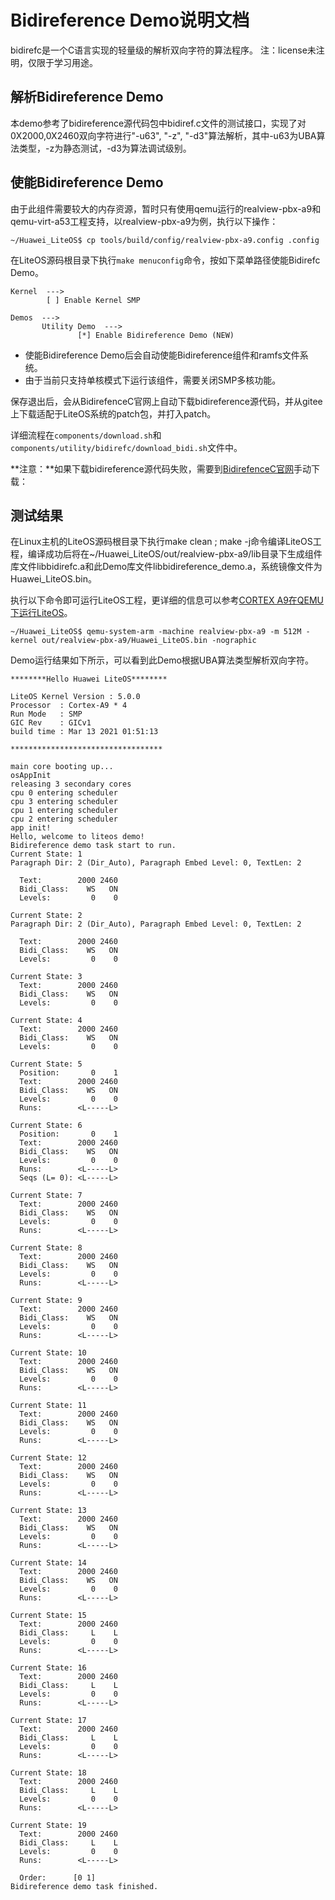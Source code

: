 # Bidireference Demo说明文档

bidirefc是一个C语言实现的轻量级的解析双向字符的算法程序。
注：license未注明，仅限于学习用途。

## 解析Bidireference Demo

本demo参考了bidireference源代码包中bidiref.c文件的测试接口，实现了对0X2000,0X2460双向字符进行"-u63", "-z", "-d3"算法解析，其中-u63为UBA算法类型，-z为静态测试，-d3为算法调试级别。

## 使能Bidireference Demo

由于此组件需要较大的内存资源，暂时只有使用qemu运行的realview-pbx-a9和qemu-virt-a53工程支持，以realview-pbx-a9为例，执行以下操作：

    ~/Huawei_LiteOS$ cp tools/build/config/realview-pbx-a9.config .config

在LiteOS源码根目录下执行`make menuconfig`命令，按如下菜单路径使能Bidirefc Demo。

```
Kernel  --->
        [ ] Enable Kernel SMP
        
Demos  --->
       Utility Demo  --->
               [*] Enable Bidireference Demo (NEW)
```

- 使能Bidireference Demo后会自动使能Bidireference组件和ramfs文件系统。 
- 由于当前只支持单核模式下运行该组件，需要关闭SMP多核功能。

保存退出后，会从BidirefenceC官网上自动下载bidireference源代码，并从gitee上下载适配于LiteOS系统的patch包，并打入patch。

详细流程在`components/download.sh`和`components/utility/bidirefc/download_bidi.sh`文件中。 

**注意：**如果下载bidireference源代码失败，需要到<a href="http://unicode.org/Public/PROGRAMS/BidiReferenceC/8.0.0/" target="_blank">BidirefenceC官网</a>手动下载：

## 测试结果

在Linux主机的LiteOS源码根目录下执行make clean ; make -j命令编译LiteOS工程，编译成功后将在~/Huawei_LiteOS/out/realview-pbx-a9/lib目录下生成组件库文件libbidirefc.a和此Demo库文件libbidireference_demo.a，系统镜像文件为Huawei_LiteOS.bin。

执行以下命令即可运行LiteOS工程，更详细的信息可以参考[CORTEX A9在QEMU下运行LiteOS](https://gitee.com/LiteOS/LiteOS/blob/master/targets/realview-pbx-a9/README_CN.md)。

    ~/Huawei_LiteOS$ qemu-system-arm -machine realview-pbx-a9 -m 512M -kernel out/realview-pbx-a9/Huawei_LiteOS.bin -nographic

Demo运行结果如下所示，可以看到此Demo根据UBA算法类型解析双向字符。

```
********Hello Huawei LiteOS********

LiteOS Kernel Version : 5.0.0
Processor  : Cortex-A9 * 4
Run Mode   : SMP
GIC Rev    : GICv1
build time : Mar 13 2021 01:51:13

**********************************

main core booting up...
osAppInit
releasing 3 secondary cores
cpu 0 entering scheduler
cpu 3 entering scheduler
cpu 1 entering scheduler
cpu 2 entering scheduler
app init!
Hello, welcome to liteos demo!
Bidireference demo task start to run.
Current State: 1
Paragraph Dir: 2 (Dir_Auto), Paragraph Embed Level: 0, TextLen: 2

  Text:        2000 2460
  Bidi_Class:    WS   ON
  Levels:         0    0

Current State: 2
Paragraph Dir: 2 (Dir_Auto), Paragraph Embed Level: 0, TextLen: 2

  Text:        2000 2460
  Bidi_Class:    WS   ON
  Levels:         0    0

Current State: 3
  Text:        2000 2460
  Bidi_Class:    WS   ON
  Levels:         0    0

Current State: 4
  Text:        2000 2460
  Bidi_Class:    WS   ON
  Levels:         0    0

Current State: 5
  Position:       0    1
  Text:        2000 2460
  Bidi_Class:    WS   ON
  Levels:         0    0
  Runs:        <L-----L>

Current State: 6
  Position:       0    1
  Text:        2000 2460
  Bidi_Class:    WS   ON
  Levels:         0    0
  Runs:        <L-----L>
  Seqs (L= 0): <L-----L>

Current State: 7
  Text:        2000 2460
  Bidi_Class:    WS   ON
  Levels:         0    0
  Runs:        <L-----L>

Current State: 8
  Text:        2000 2460
  Bidi_Class:    WS   ON
  Levels:         0    0
  Runs:        <L-----L>

Current State: 9
  Text:        2000 2460
  Bidi_Class:    WS   ON
  Levels:         0    0
  Runs:        <L-----L>

Current State: 10
  Text:        2000 2460
  Bidi_Class:    WS   ON
  Levels:         0    0
  Runs:        <L-----L>

Current State: 11
  Text:        2000 2460
  Bidi_Class:    WS   ON
  Levels:         0    0
  Runs:        <L-----L>

Current State: 12
  Text:        2000 2460
  Bidi_Class:    WS   ON
  Levels:         0    0
  Runs:        <L-----L>

Current State: 13
  Text:        2000 2460
  Bidi_Class:    WS   ON
  Levels:         0    0
  Runs:        <L-----L>

Current State: 14
  Text:        2000 2460
  Bidi_Class:    WS   ON
  Levels:         0    0
  Runs:        <L-----L>

Current State: 15
  Text:        2000 2460
  Bidi_Class:     L    L
  Levels:         0    0
  Runs:        <L-----L>

Current State: 16
  Text:        2000 2460
  Bidi_Class:     L    L
  Levels:         0    0
  Runs:        <L-----L>

Current State: 17
  Text:        2000 2460
  Bidi_Class:     L    L
  Levels:         0    0
  Runs:        <L-----L>

Current State: 18
  Text:        2000 2460
  Bidi_Class:     L    L
  Levels:         0    0
  Runs:        <L-----L>

Current State: 19
  Text:        2000 2460
  Bidi_Class:     L    L
  Levels:         0    0
  Runs:        <L-----L>

  Order:      [0 1]
Bidireference demo task finished.
```